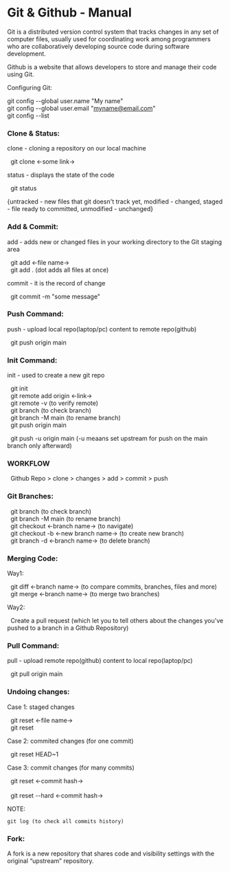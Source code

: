 # Git & Github - Manual

Git is a distributed version control system that tracks changes in any set of computer files, usually used for coordinating work among programmers who are collaboratively developing source code during software development.

Github is a website that allows developers to store and manage their code using Git.

Configuring Git:

git config --global user.name "My name" <br>
git config --global user.email "myname@email.com" <br>
git config --list

<h3>Clone & Status:</h3>

clone - cloning a repository on our local machine

&nbsp; git clone <-some link->

status - displays the state of the code

&nbsp; git status

{untracked - new files that git doesn't track yet, modified - changed, staged - file ready to committed, unmodified - unchanged}

<h3>Add & Commit:</h3>

add - adds new or changed files in your working directory to the Git staging area

&nbsp; git add <-file name-> <br>
&nbsp; git add . (dot adds all files at once)

commit - it is the record of change

&nbsp; git commit -m "some message"

<h3>Push Command:</h3>

push - upload local repo(laptop/pc) content to remote repo(github)

&nbsp; git push origin main

<h3>Init Command:</h3>

init -  used to create a new git repo

&nbsp; git init <br>
&nbsp; git remote add origin <-link->   <br>
&nbsp; git remote -v    (to verify remote)  <br>
&nbsp; git branch       (to check branch)   <br>
&nbsp; git branch -M main   (to rename branch)  <br>
&nbsp; git push origin main

&nbsp; git push -u origin main (-u meaans set upstream for push on the main branch only afterward)

<h3>WORKFLOW</h3>

&nbsp; Github Repo > clone > changes > add > commit > push

<h3>Git Branches:</h3>

&nbsp; git branch  (to check branch)   <br>
&nbsp; git branch -M main  (to rename branch)  <br>
&nbsp; git checkout <-branch name->    (to navigate)   <br>
&nbsp; git checkout -b <-new branch name->    (to create new branch)   <br>
&nbsp; git branch -d <-branch name->   (to delete branch)

<h3>Merging Code:</h3>

Way1:

&nbsp; git diff <-branch name->    (to compare commits, branches, files and more)  <br>
&nbsp; git merge <-branch name->   (to merge two branches)

Way2:

&nbsp; Create a pull request (which let you to tell others about the changes you've pushed to a branch in a Github Repository)

<h3>Pull Command:</h3>

pull - upload remote repo(github) content to local repo(laptop/pc)

&nbsp; git pull origin main

<h3>Undoing changes:</h3>

Case 1: staged changes
    
&nbsp; git reset <-file name-> <br>
&nbsp; git reset

Case 2: commited changes (for one commit)

&nbsp; git reset HEAD~1

Case 3: commit changes (for many commits)

&nbsp; git reset <-commit hash->    <br>   
&nbsp; git reset --hard <-commit hash->


 NOTE:

    git log (to check all commits history)

<h3>Fork:</h3>

A fork is a new repository that shares code and visibility settings with the original “upstream” repository.
